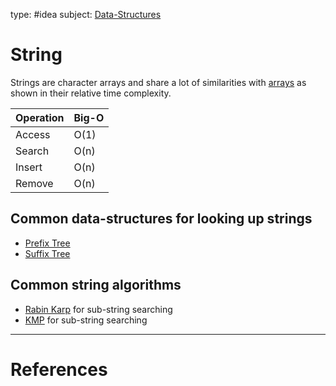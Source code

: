 type: #idea
subject: [Data-Structures](Data-Structures.md)
<!-- Subject should be a hub note -->
# String

Strings are character arrays and share a lot of similarities with [arrays](Array.md) as shown in their relative time complexity.

| Operation | Big-O |
|-----------|-------|
| Access | O(1) |
| Search | O(n) |
| Insert | O(n) |
| Remove | O(n) |

## Common data-structures for looking up strings

- [Prefix Tree](Prefix-tree)
- [Suffix Tree](Suffix-tree)

## Common string algorithms

- [Rabin Karp](Rabin-Karp) for sub-string searching
- [KMP](KMP) for sub-string searching

---
# References
<!-- What references back up this idea -->
